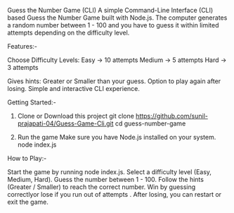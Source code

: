 
Guess the Number Game (CLI)
A simple Command-Line Interface (CLI) based Guess the Number Game built with Node.js.
The computer generates a random number between 1 - 100 and you have to guess it within limited attempts depending on the difficulty level.

Features:-

Choose Difficulty Levels:
Easy → 10 attempts
Medium → 5 attempts
Hard → 3 attempts

Gives hints: Greater or Smaller than your guess.
Option to play again after losing.
Simple and interactive CLI experience.

Getting Started:-

1. Clone or Download this project
git clone https://github.com/sunil-prajapati-04/Guess-Game-Cli.git
cd guess-number-game

2. Run the game
Make sure you have Node.js installed on your system.
node index.js

How to Play:-

Start the game by running node index.js.
Select a difficulty level (Easy, Medium, Hard).
Guess the number between 1 - 100.
Follow the hints (Greater / Smaller) to reach the correct number.
Win by guessing correctlyor lose if you run out of attempts .
After losing, you can restart or exit the game.

